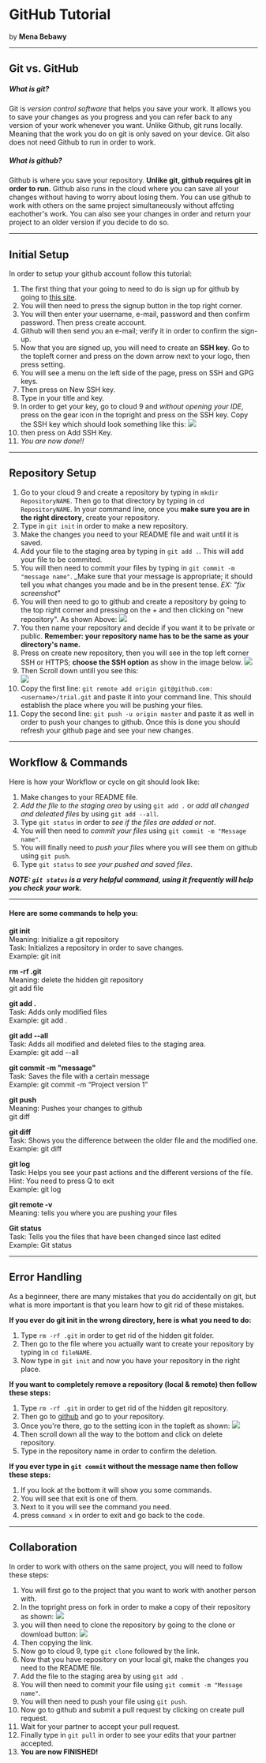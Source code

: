 # GitHub Tutorial

by **Mena Bebawy**

---
## Git vs. GitHub

##### What is git?
Git is _version control software_ that helps you save your work. It allows you to save your changes as you progress and you can refer back to any version of your work whenever you want. Unlike Github, git runs locally. Meaning that the work you do on git is only saved on your device. Git also does not need Github to run in order to work.
##### What is github?
Github is where you save your repository. **Unlike git, github requires git in order to run.** Github also runs in the cloud where you can save all your changes without having to worry about losing them. You can use github to work with others on the same project simultaneously without affcting eachother's work. You can also see your changes in order and return your project to an older version if you decide to do so.

---
## Initial Setup
In order to setup your github account follow this tutorial:  

1. The first thing that your going to need to do is sign up for github by going to [this site](github.com).
2. You will then need to press the signup button in the top right corner.
3. You will then enter your username, e-mail, password and then confirm password. Then press create account.
4. Github will then send you an e-mail; verify it in order to confirm the sign-up.
5. Now that you are signed up, you will need to create an **SSH key**. Go to the topleft corner and press on the down arrow next to your logo, then press setting.
6. You will see a menu on the left side of the page, press on SSH and GPG keys.
7. Then press on New SSH key.
8. Type in your title and key.
9. In order to get your key, go to cloud 9 and _without opening your IDE_, press on the gear icon in the topright and press on the SSH key. Copy the SSH key which should look something like this:
![](SSHkey.png)
10. then press on Add SSH Key.
11. _You are now done!!_

---
## Repository Setup

1. Go to your cloud 9 and create a repository by typing in `mkdir RepositoryNAME`. Then go to that directory by typing in `cd RepositoryNAME`. In your command line, once you **make sure you are in the right directory**, create your repository.
2. Type in `git init` in order to make a new repository.
3. Make the changes you need to your README file and wait until it is saved.
4. Add your file to the staging area by typing in `git add .`. This will add your file to be commited.
5. You will then need to commit your files by typing in `git commit -m "message name"`. _Make sure that your message is appropriate; it should tell you what changes you made and be in the present tense. _EX: "fix screenshot"_
6. You will then need to go to github and create a repository by going to the top right corner and pressing on the + and then clicking on "new repository". As shown Above:
![](theplus.png)
7. You then name your repository and decide if you want it to be private or public. **Remember: your repository name has to be the same as your directory's name.**
8. Press on create new repository, then you will see in the top left corner SSH or HTTPS; **choose the SSH option** as show in the image below. 
![](SSH.png)
9. Then Scroll down untill you see this:  
![](orpush.PNG)
10. Copy the first line: `git remote add origin git@github.com:<username>/trial.git` and paste it into your command line. This should establish the place where you will be pushing your files.
11. Copy the second line: `git push -u origin master` and paste it as well in order to push your changes to github. Once this is done you should refresh your github page and see your new changes.


---
## Workflow & Commands
Here is how your Workflow or cycle on git should look like:
 1. Make changes to your README file.
 2. _Add the file to the staging area_ by using `git add .` or _add all changed and deleated files_ by using `git add --all`.
 3. Type `git status` in order to _see if the files are added or not_.
 4. You will then need to _commit your files_ using `git commit -m "Message name"`.
 5. You will finally need to _push your files_ where you will see them on github using `git push`.
 6. Type `git status` to _see your pushed and saved files_.  
 
**_NOTE: `git status` is a very helpful command, using it frequently will help you check your work._**

___
#### Here are some commands to help you:


**git init**                  
Meaning: Initialize a git repository  
Task: Initializes a repository in order to save changes.  
Example: git init  

**rm -rf .git**  
Meaning: delete the hidden git repository  
git add file  
 

**git add .**  
Task: Adds only modified files  
Example: git add .  

**git add --all**  
Task: Adds all modified and deleted files to the staging area.  
Example: git add --all  

**git commit -m "message"**  
Task: Saves the file with a certain message  
Example: git commit -m “Project version 1”  

**git push**  
Meaning: Pushes your changes to github  
git diff  

**git diff**  
Task: Shows you the difference between the older file and the modified one.  
Example: git diff 

**git log**  
Task: Helps you see your past actions and the different versions of the file.  
Hint: You need to press Q to exit  
Example: git log 

**git remote -v**  
Meaning: tells you where you are pushing your files  

**Git status**  
Task: Tells you the files that have been changed since last edited  
Example: Git status  

---
## Error Handling

As a beginneer, there are many mistakes that you do accidentally on git, but what is more important is that you learn how to git rid of these mistakes.

**If you ever do git init in the wrong directory, here is what you need to do:**

1. Type `rm -rf .git` in order to get rid of the hidden git folder.
2. Then go to the file where you actually want to create your repository by typing in `cd fileNAME`.
3. Now type in `git init` and now you have your repository in the right place.

**If you want to completely remove a repository (local & remote) then follow these steps:**

1. Type `rm -rf .git` in order to get rid of the hidden git repository.
2. Then go to [github](github.com) and go to your repository.
3. Once you're there, go to the setting icon in the topleft as shown:
![](setting.png)
4. Then scroll down all the way to the bottom and click on delete repository.
5. Type in the repository name in order to confirm the deletion.

**If you ever type in `git commit` without the message name then follow these steps:**

1. If you look at the bottom it will show you some commands.
2. You will see that exit is one of them.
3. Next to it you will see the command you need.
4. press `command x` in order to exit and go back to the code.


---
## Collaboration

In order to work with others on the same project, you will need to follow these steps:

1. You will first go to the project that you want to work with another person with.
2. In the topright press on fork in order to make a copy of their repository as shown:
![](fork.png)
3. you will then need to clone the repository by going to the clone or download button:
![](clone.png)
4. Then copying the link.
5. Now go to cloud 9, type `git clone` followed by the link.
6. Now that you have repository on your local git, make the changes you need to the README file.
7. Add the file to the staging area by using `git add .` 
8. You will then need to commit your file using `git commit -m "Message name"`.
9. You will then need to push your file using `git push`.
10. Now go to github and submit a pull request by clicking on create pull request.
11. Wait for your partner to accept your pull request.
12. Finally type in `git pull` in order to see your edits that your partner accepted.
13. **You are now FINISHED!**
